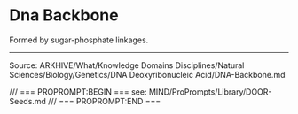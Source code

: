 # Dna Backbone

Formed by sugar-phosphate linkages.

---
Source: ARKHIVE/What/Knowledge Domains Disciplines/Natural Sciences/Biology/Genetics/DNA Deoxyribonucleic Acid/DNA-Backbone.md

/// === PROPROMPT:BEGIN ===
see: MIND/ProPrompts/Library/DOOR-Seeds.md
/// === PROPROMPT:END ===
